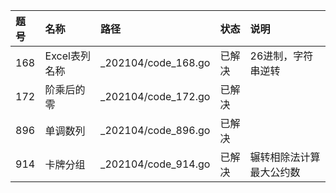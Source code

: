 | 题号  | 名称        | 路径                  | 状态  | 说明           |
|:----|:----------|:--------------------|:----|:-------------|
| 168 | Excel表列名称 | _202104/code_168.go | 已解决 | 26进制，字符串逆转   |
| 172 | 阶乘后的零     | _202104/code_172.go | 已解决 |              |
| 896 | 单调数列      | _202104/code_896.go | 已解决 |              |
| 914 | 卡牌分组      | _202104/code_914.go | 已解决 | 辗转相除法计算最大公约数 |